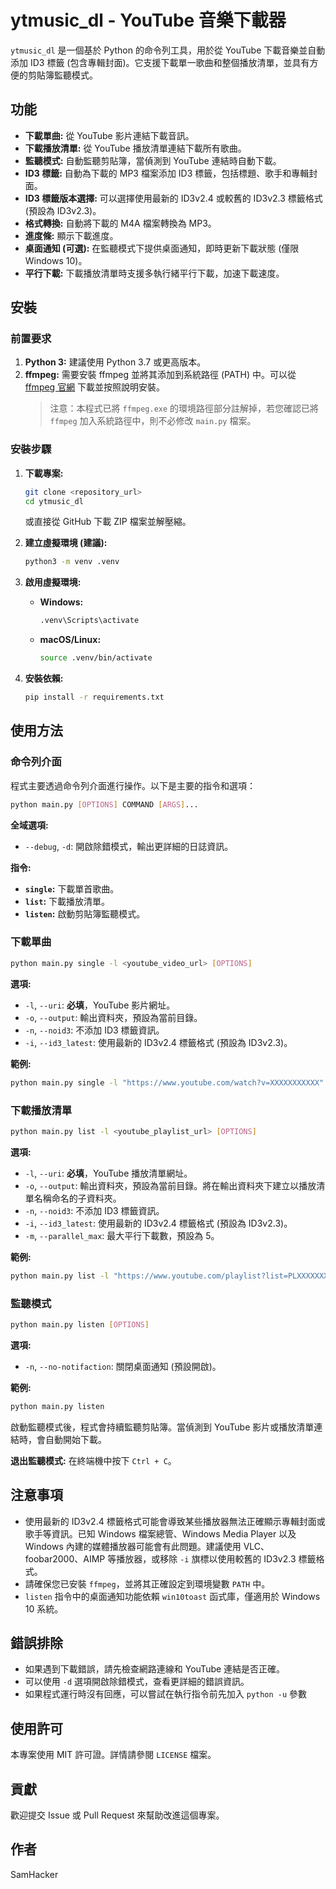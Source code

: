 # ytmusic_dl - YouTube 音樂下載器

`ytmusic_dl` 是一個基於 Python 的命令列工具，用於從 YouTube 下載音樂並自動添加 ID3 標籤 (包含專輯封面)。它支援下載單一歌曲和整個播放清單，並具有方便的剪貼簿監聽模式。

## 功能

*   **下載單曲:** 從 YouTube 影片連結下載音訊。
*   **下載播放清單:** 從 YouTube 播放清單連結下載所有歌曲。
*   **監聽模式:** 自動監聽剪貼簿，當偵測到 YouTube 連結時自動下載。
*   **ID3 標籤:** 自動為下載的 MP3 檔案添加 ID3 標籤，包括標題、歌手和專輯封面。
*   **ID3 標籤版本選擇:** 可以選擇使用最新的 ID3v2.4 或較舊的 ID3v2.3 標籤格式 (預設為 ID3v2.3)。
*   **格式轉換:** 自動將下載的 M4A 檔案轉換為 MP3。
*   **進度條:** 顯示下載進度。
*   **桌面通知 (可選):** 在監聽模式下提供桌面通知，即時更新下載狀態 (僅限 Windows 10)。
*   **平行下載:** 下載播放清單時支援多執行緒平行下載，加速下載速度。

## 安裝

### 前置要求

1. **Python 3:** 建議使用 Python 3.7 或更高版本。
2. **ffmpeg:**  需要安裝 ffmpeg 並將其添加到系統路徑 (PATH) 中。可以從 [ffmpeg 官網](https://ffmpeg.org/download.html) 下載並按照說明安裝。 
    > 注意：本程式已將 `ffmpeg.exe` 的環境路徑部分註解掉，若您確認已將 `ffmpeg` 加入系統路徑中，則不必修改 `main.py` 檔案。

### 安裝步驟

1. **下載專案:**

    ```bash
    git clone <repository_url>
    cd ytmusic_dl
    ```

    或直接從 GitHub 下載 ZIP 檔案並解壓縮。

2. **建立虛擬環境 (建議):**

    ```bash
    python3 -m venv .venv
    ```

3. **啟用虛擬環境:**

    *   **Windows:**

        ```bash
        .venv\Scripts\activate
        ```

    *   **macOS/Linux:**

        ```bash
        source .venv/bin/activate
        ```

4. **安裝依賴:**

    ```bash
    pip install -r requirements.txt
    ```

## 使用方法

### 命令列介面

程式主要透過命令列介面進行操作。以下是主要的指令和選項：

```bash
python main.py [OPTIONS] COMMAND [ARGS]...
```

**全域選項:**

*   `--debug`, `-d`: 開啟除錯模式，輸出更詳細的日誌資訊。

**指令:**

*   **`single`:** 下載單首歌曲。
*   **`list`:** 下載播放清單。
*   **`listen`:** 啟動剪貼簿監聽模式。

### 下載單曲

```bash
python main.py single -l <youtube_video_url> [OPTIONS]
```

**選項:**

*   `-l`, `--uri`:  **必填**，YouTube 影片網址。
*   `-o`, `--output`: 輸出資料夾，預設為當前目錄。
*   `-n`, `--noid3`: 不添加 ID3 標籤資訊。
*   `-i`, `--id3_latest`: 使用最新的 ID3v2.4 標籤格式 (預設為 ID3v2.3)。

**範例:**

```bash
python main.py single -l "https://www.youtube.com/watch?v=XXXXXXXXXXX" -o "MyMusic"
```

### 下載播放清單

```bash
python main.py list -l <youtube_playlist_url> [OPTIONS]
```

**選項:**

*   `-l`, `--uri`:  **必填**，YouTube 播放清單網址。
*   `-o`, `--output`: 輸出資料夾，預設為當前目錄。將在輸出資料夾下建立以播放清單名稱命名的子資料夾。
*   `-n`, `--noid3`: 不添加 ID3 標籤資訊。
*   `-i`, `--id3_latest`: 使用最新的 ID3v2.4 標籤格式 (預設為 ID3v2.3)。
*   `-m`, `--parallel_max`: 最大平行下載數，預設為 5。

**範例:**

```bash
python main.py list -l "https://www.youtube.com/playlist?list=PLXXXXXXXXXXXX" -o "MyPlaylists" -m 10
```

### 監聽模式

```bash
python main.py listen [OPTIONS]
```

**選項:**

*   `-n`, `--no-notifaction`: 關閉桌面通知 (預設開啟)。

**範例:**

```bash
python main.py listen
```

啟動監聽模式後，程式會持續監聽剪貼簿。當偵測到 YouTube 影片或播放清單連結時，會自動開始下載。

**退出監聽模式:** 在終端機中按下 `Ctrl + C`。

## 注意事項

*   使用最新的 ID3v2.4 標籤格式可能會導致某些播放器無法正確顯示專輯封面或歌手等資訊。已知 Windows 檔案總管、Windows Media Player 以及 Windows 內建的媒體播放器可能會有此問題。建議使用 VLC、foobar2000、AIMP 等播放器，或移除 `-i` 旗標以使用較舊的 ID3v2.3 標籤格式。
*   請確保您已安裝 `ffmpeg`，並將其正確設定到環境變數 `PATH` 中。
*   `listen` 指令中的桌面通知功能依賴 `win10toast` 函式庫，僅適用於 Windows 10 系統。

## 錯誤排除

*   如果遇到下載錯誤，請先檢查網路連線和 YouTube 連結是否正確。
*   可以使用 `-d` 選項開啟除錯模式，查看更詳細的錯誤資訊。
*   如果程式運行時沒有回應，可以嘗試在執行指令前先加入 `python -u` 參數

## 使用許可

本專案使用 MIT 許可證。詳情請參閱 `LICENSE` 檔案。

## 貢獻

歡迎提交 Issue 或 Pull Request 來幫助改進這個專案。

## 作者

SamHacker
